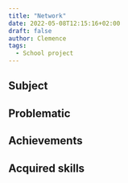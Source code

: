 ```yaml
---
title: "Network"
date: 2022-05-08T12:15:16+02:00
draft: false
author: Clemence
tags:
  - School project
---
```


## Subject

## Problematic

## Achievements

## Acquired skills